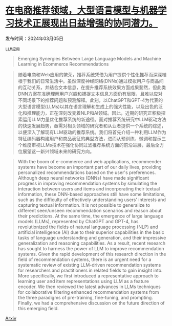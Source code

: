 # [在电商推荐领域，大型语言模型与机器学习技术正展现出日益增强的协同潜力。](https://arxiv.org/abs/2403.02760)

发布时间：2024年03月05日

`LLM应用`

> Emerging Synergies Between Large Language Models and Machine Learning in Ecommerce Recommendations

> 随着电商和Web应用的繁荣，推荐系统凭借为用户提供个性化推荐而深深植根于我们的日常生活中。虽然深度神经网络(DNNs)通过模拟用户与商品间的互动关系，并结合文本信息，在提升推荐系统效果方面成果斐然，但此类DNN方案在准确理解用户兴趣和捕捉文本信息方面仍有局限，且难以应对不同场景下的推荐问题和预测解释。此刻，以ChatGPT和GPT-4为代表的大型语言模型(LLMs)以其在语言理解和生成上的强大性能，以及出色的泛化和推理能力，正在深刻改变着NLP和AI领域。因此，近期的研究正积极探索运用LLM力量优化推荐系统的新途径。面对推荐系统研究中LLM驱动方法的快速发展趋势，亟需对相关领域的研究者和从业者提供一个系统的综述，以便深入了解现有LLM驱动的推荐系统。我们将首先介绍一种利用LLM作为特征编码器构建用户和商品表征的典型方法，进而从预训练、微调和提示三个维度审视LLMs技术在强化协同过滤推荐系统方面的前沿进展，最后全方位展望这一新兴领域未来的研究方向。

> With the boom of e-commerce and web applications, recommender systems have become an important part of our daily lives, providing personalized recommendations based on the user's preferences. Although deep neural networks (DNNs) have made significant progress in improving recommendation systems by simulating the interaction between users and items and incorporating their textual information, these DNN-based approaches still have some limitations, such as the difficulty of effectively understanding users' interests and capturing textual information. It is not possible to generalize to different seen/unseen recommendation scenarios and reason about their predictions. At the same time, the emergence of large language models (LLMs), represented by ChatGPT and GPT-4, has revolutionized the fields of natural language processing (NLP) and artificial intelligence (AI) due to their superior capabilities in the basic tasks of language understanding and generation, and their impressive generalization and reasoning capabilities. As a result, recent research has sought to harness the power of LLM to improve recommendation systems. Given the rapid development of this research direction in the field of recommendation systems, there is an urgent need for a systematic review of existing LLM-driven recommendation systems for researchers and practitioners in related fields to gain insight into. More specifically, we first introduced a representative approach to learning user and item representations using LLM as a feature encoder. We then reviewed the latest advances in LLMs techniques for collaborative filtering enhanced recommendation systems from the three paradigms of pre-training, fine-tuning, and prompting. Finally, we had a comprehensive discussion on the future direction of this emerging field.

[Arxiv](https://arxiv.org/abs/2403.02760)